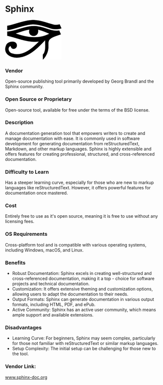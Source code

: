 # Sphinx

 ![Sphinx logo](Sphinx_logo.png)

### Vendor  
Open-source publishing tool primarily developed by Georg Brandl and the Sphinx community.  

### Open Source or Proprietary
Open-source tool, available for free under the terms of the BSD license.

### Description
A documentation generation tool that empowers writers to create and manage documentation with ease. It is commonly used in software development for generating documentation from reStructuredText, Markdown, and other markup languages. Sphinx is highly extensible and offers features for creating professional, structured, and cross-referenced documentation.

### Difficulty to Learn
Has a steeper learning curve, especially for those who are new to markup languages like reStructuredText. However, it offers powerful features for documentation once mastered.

### Cost
Entirely free to use as it's open source, meaning it is free to use without any licensing fees.

### OS Requirements
Cross-platform tool and is compatible with various operating systems, including Windows, macOS, and Linux.

### Benefits
- Robust Documentation: Sphinx excels in creating well-structured and cross-referenced documentation, making it a top - 
choice for software projects and technical documentation.
- Customization: It offers extensive theming and customization options, allowing users to adapt the documentation to their needs.
- Output Formats: Sphinx can generate documentation in various output formats, including HTML, PDF, and ePub.
- Active Community: Sphinx has an active user community, which means ample support and available extensions.
  
### Disadvantages
- Learning Curve: For beginners, Sphinx may seem complex, particularly for those not familiar with reStructuredText or similar markup languages.
- Setup Complexity: The initial setup can be challenging for those new to the tool.
  
### Vendor Link: 
www.sphinx-doc.org

